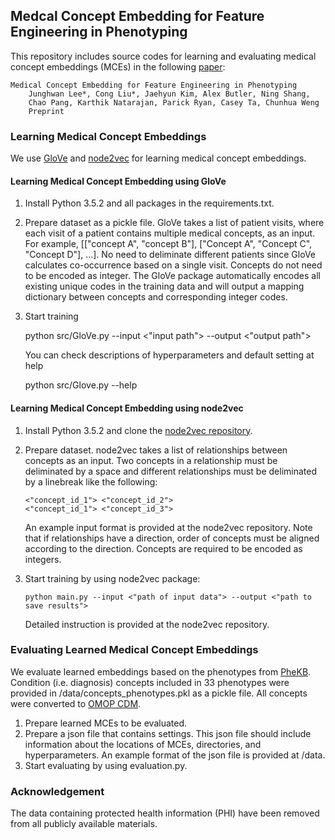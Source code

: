 ## Medcal Concept Embedding for Feature Engineering in Phenotyping

This repository includes source codes for learning and evaluating medical concept embeddings (MCEs) in the following [paper](https://scholar.google.com/citations?user=iSx6QrwAAAAJ&hl=en&oi=ao):

    Medical Concept Embedding for Feature Engineering in Phenotyping 
        Junghwan Lee*, Cong Liu*, Jaehyun Kim, Alex Butler, Ning Shang,
        Chao Pang, Karthik Natarajan, Parick Ryan, Casey Ta, Chunhua Weng
        Preprint


### Learning Medical Concept Embeddings
We use [GloVe](https://nlp.stanford.edu/pubs/glove.pdf) and [node2vec](https://snap.stanford.edu/node2vec/) for learning medical concept embeddings.

#### Learning Medical Concept Embedding using GloVe
1. Install Python 3.5.2 and all packages in the requirements.txt.
2. Prepare dataset as a pickle file. GloVe takes a list of patient visits, where each visit of a patient contains multiple medical concepts, as an input. For example, [["concept A", "concept B"], ["Concept A", "Concept C", "Concept D"], ...]. No need to deliminate different patients since GloVe calculates co-occurrence based on a single visit. Concepts do not need to be encoded as integer. The GloVe package automatically encodes all existing unique codes in the training data and will output a mapping dictionary between concepts and corresponding integer codes.
3. Start training 

     python src/GloVe.py --input <"input path"> --output <"output path">
    
    You can check descriptions of hyperparameters and default setting at help

     python src/Glove.py --help

#### Learning Medical Concept Embedding using node2vec
1. Install Python 3.5.2 and clone the [node2vec repository](https://github.com/aditya-grover/node2vec).
2. Prepare dataset. node2vec takes a list of relationships between concepts as an input. Two concepts in a relationship must be deliminated by a space and different relationships must be deliminated by a linebreak like the following:

       <"concept_id_1"> <"concept_id_2">
       <"concept_id_1"> <"concept_id_3">

    An example input format is provided at the node2vec repository. Note that if relationships have a direction, order of concepts must be aligned according to the direction. Concepts are required to be encoded as integers.

3. Start training by using node2vec package:

       python main.py --input <"path of input data"> --output <"path to save results">

    Detailed instruction is provided at the node2vec repository.


### Evaluating Learned Medical Concept Embeddings
We evaluate learned embeddings based on the phenotypes from [PheKB](https://www.phekb.org/). Condition (i.e. diagnosis) concepts included in 33 phenotypes were provided in /data/concepts_phenotypes.pkl as a pickle file. All concepts were converted to [OMOP CDM](https://www.ohdsi.org/data-standardization/the-common-data-model/). 

1. Prepare learned MCEs to be evaluated.
2. Prepare a json file that contains settings. This json file should include information about the locations of MCEs, directories, and hyperparameters. An example format of the json file is provided at /data.
3. Start evaluating by using evaluation.py.


### Acknowledgement
The data containing protected health information (PHI) have been removed from all publicly available materials.
